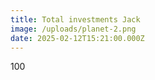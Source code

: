```yaml
---
title: Total investments Jack
image: /uploads/planet-2.png
date: 2025-02-12T15:21:00.000Z
---
```

100
